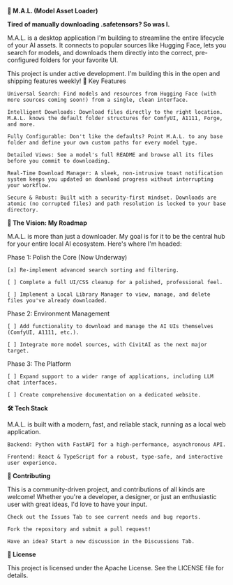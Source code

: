 ****🤖 M.A.L. (Model Asset Loader)****

**Tired of manually downloading .safetensors? So was I.**

M.A.L. is a desktop application I'm building to streamline the entire lifecycle of your AI assets. It connects to popular sources like Hugging Face, lets you search for models, and downloads them directly into the correct, pre-configured folders for your favorite UI.

This project is under active development. I'm building this in the open and shipping features weekly!
🚀 Key Features

    Universal Search: Find models and resources from Hugging Face (with more sources coming soon!) from a single, clean interface.

    Intelligent Downloads: Download files directly to the right location. M.A.L. knows the default folder structures for ComfyUI, A1111, Forge, and more.

    Fully Configurable: Don't like the defaults? Point M.A.L. to any base folder and define your own custom paths for every model type.

    Detailed Views: See a model's full README and browse all its files before you commit to downloading.

    Real-Time Download Manager: A sleek, non-intrusive toast notification system keeps you updated on download progress without interrupting your workflow.

    Secure & Robust: Built with a security-first mindset. Downloads are atomic (no corrupted files) and path resolution is locked to your base directory.

**🔭 The Vision: My Roadmap**

M.A.L. is more than just a downloader. My goal is for it to be the central hub for your entire local AI ecosystem. Here's where I'm headed:

Phase 1: Polish the Core (Now Underway)

    [x] Re-implement advanced search sorting and filtering.

    [ ] Complete a full UI/CSS cleanup for a polished, professional feel.

    [ ] Implement a Local Library Manager to view, manage, and delete files you've already downloaded.

Phase 2: Environment Management

    [ ] Add functionality to download and manage the AI UIs themselves (ComfyUI, A1111, etc.).

    [ ] Integrate more model sources, with CivitAI as the next major target.

Phase 3: The Platform

    [ ] Expand support to a wider range of applications, including LLM chat interfaces.

    [ ] Create comprehensive documentation on a dedicated website.

**🛠️ Tech Stack**

M.A.L. is built with a modern, fast, and reliable stack, running as a local web application.

    Backend: Python with FastAPI for a high-performance, asynchronous API.

    Frontend: React & TypeScript for a robust, type-safe, and interactive user experience.

**🤝 Contributing**

This is a community-driven project, and contributions of all kinds are welcome! Whether you're a developer, a designer, or just an enthusiastic user with great ideas, I'd love to have your input.

    Check out the Issues Tab to see current needs and bug reports.

    Fork the repository and submit a pull request!

    Have an idea? Start a new discussion in the Discussions Tab.

**📄 License**

This project is licensed under the Apache License. See the LICENSE file for details.
